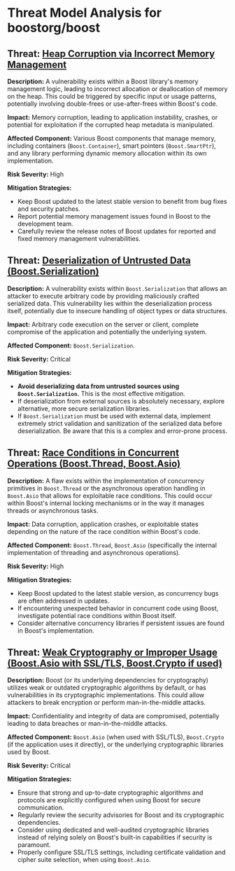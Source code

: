 # Threat Model Analysis for boostorg/boost

## Threat: [Heap Corruption via Incorrect Memory Management](./threats/heap_corruption_via_incorrect_memory_management.md)

**Description:** A vulnerability exists within a Boost library's memory management logic, leading to incorrect allocation or deallocation of memory on the heap. This could be triggered by specific input or usage patterns, potentially involving double-frees or use-after-frees within Boost's code.

**Impact:** Memory corruption, leading to application instability, crashes, or potential for exploitation if the corrupted heap metadata is manipulated.

**Affected Component:** Various Boost components that manage memory, including containers (`Boost.Container`), smart pointers (`Boost.SmartPtr`), and any library performing dynamic memory allocation within its own implementation.

**Risk Severity:** High

**Mitigation Strategies:**
* Keep Boost updated to the latest stable version to benefit from bug fixes and security patches.
* Report potential memory management issues found in Boost to the development team.
* Carefully review the release notes of Boost updates for reported and fixed memory management vulnerabilities.

## Threat: [Deserialization of Untrusted Data (Boost.Serialization)](./threats/deserialization_of_untrusted_data__boost_serialization_.md)

**Description:** A vulnerability exists within `Boost.Serialization` that allows an attacker to execute arbitrary code by providing maliciously crafted serialized data. This vulnerability lies within the deserialization process itself, potentially due to insecure handling of object types or data structures.

**Impact:** Arbitrary code execution on the server or client, complete compromise of the application and potentially the underlying system.

**Affected Component:** `Boost.Serialization`.

**Risk Severity:** Critical

**Mitigation Strategies:**
* **Avoid deserializing data from untrusted sources using `Boost.Serialization`.** This is the most effective mitigation.
* If deserialization from external sources is absolutely necessary, explore alternative, more secure serialization libraries.
* If `Boost.Serialization` must be used with external data, implement extremely strict validation and sanitization of the serialized data before deserialization. Be aware that this is a complex and error-prone process.

## Threat: [Race Conditions in Concurrent Operations (Boost.Thread, Boost.Asio)](./threats/race_conditions_in_concurrent_operations__boost_thread__boost_asio_.md)

**Description:** A flaw exists within the implementation of concurrency primitives in `Boost.Thread` or the asynchronous operation handling in `Boost.Asio` that allows for exploitable race conditions. This could occur within Boost's internal locking mechanisms or in the way it manages threads or asynchronous tasks.

**Impact:** Data corruption, application crashes, or exploitable states depending on the nature of the race condition within Boost's code.

**Affected Component:** `Boost.Thread`, `Boost.Asio` (specifically the internal implementation of threading and asynchronous operations).

**Risk Severity:** High

**Mitigation Strategies:**
* Keep Boost updated to the latest stable version, as concurrency bugs are often addressed in updates.
* If encountering unexpected behavior in concurrent code using Boost, investigate potential race conditions within Boost itself.
* Consider alternative concurrency libraries if persistent issues are found in Boost's implementation.

## Threat: [Weak Cryptography or Improper Usage (Boost.Asio with SSL/TLS, Boost.Crypto if used)](./threats/weak_cryptography_or_improper_usage__boost_asio_with_ssltls__boost_crypto_if_used_.md)

**Description:** Boost (or its underlying dependencies for cryptography) utilizes weak or outdated cryptographic algorithms by default, or has vulnerabilities in its cryptographic implementations. This could allow attackers to break encryption or perform man-in-the-middle attacks.

**Impact:** Confidentiality and integrity of data are compromised, potentially leading to data breaches or man-in-the-middle attacks.

**Affected Component:** `Boost.Asio` (when used with SSL/TLS), `Boost.Crypto` (if the application uses it directly), or the underlying cryptographic libraries used by Boost.

**Risk Severity:** Critical

**Mitigation Strategies:**
* Ensure that strong and up-to-date cryptographic algorithms and protocols are explicitly configured when using Boost for secure communication.
* Regularly review the security advisories for Boost and its cryptographic dependencies.
* Consider using dedicated and well-audited cryptographic libraries instead of relying solely on Boost's built-in capabilities if security is paramount.
* Properly configure SSL/TLS settings, including certificate validation and cipher suite selection, when using `Boost.Asio`.

